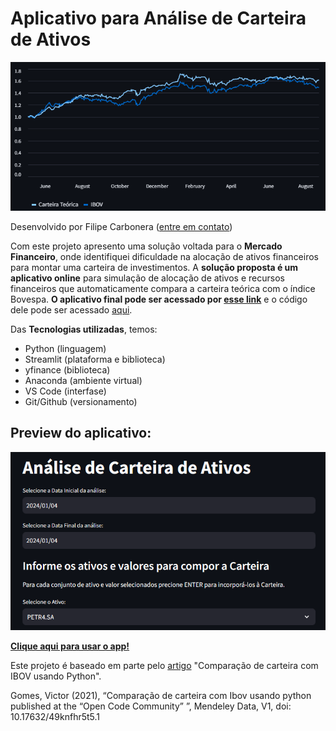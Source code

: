 # Aplicativo para Análise de Carteira de Ativos

![Gráfico](https://github.com/filipecarbonera/Carteira_Ativos/blob/main/imagem2.png)

Desenvolvido por Filipe Carbonera ([entre em contato](https://linktr.ee/filipecarbonera))

Com este projeto apresento uma solução voltada para o **Mercado Financeiro**, onde identifiquei dificuldade na alocação de ativos financeiros para montar uma carteira de investimentos. A **solução proposta é um aplicativo online** para simulação de alocação de ativos e recursos financeiros que automaticamente compara a carteira teórica com o índice Bovespa. **O aplicativo final pode ser acessado por [esse link](https://filipecarbonera-carteira-ativos-app-zh3htj.streamlit.app/)** e o código dele pode ser acessado [aqui](app.py).

Das **Tecnologias utilizadas**, temos:
  - Python (linguagem)
  - Streamlit (plataforma e biblioteca)
  - yfinance (biblioteca)
  - Anaconda (ambiente virtual)
  - VS Code (interfase)
  - Git/Github (versionamento)

## Preview do aplicativo:

![Análise de Carteira de Ativos](https://github.com/filipecarbonera/Carteira_Ativos/blob/main/imagem.png)

**[Clique aqui para usar o app!](https://filipecarbonera-carteira-ativos-app-zh3htj.streamlit.app/)**

Este projeto é baseado em parte pelo [artigo](https://opencodecom.net/post/2021-08-25-comparacao-de-carteira-com-ibov-usando-python/) "Comparação de carteira com IBOV usando Python".

Gomes, Victor (2021), “Comparação de carteira com Ibov usando python published at the “Open Code Community” ”, Mendeley Data, V1, doi: 10.17632/49knfhr5t5.1
